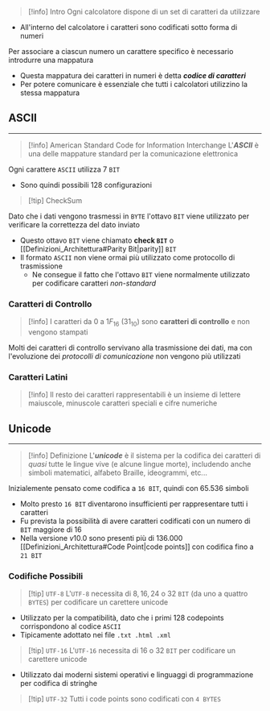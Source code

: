 >[!info] Intro
> Ogni calcolatore dispone di un set di caratteri da utilizzare
- All'interno del calcolatore i caratteri sono codificati sotto forma di numeri

Per associare a ciascun numero un carattere specifico è necessario introdurre una mappatura
- Questa mappatura dei caratteri in numeri è detta ***codice di caratteri***
- Per potere comunicare è essenziale che tutti i calcolatori utilizzino la stessa mappatura
## ASCII
---
>[!info] American Standard Code for Information Interchange
> L'***ASCII*** è una delle mappature standard per la comunicazione elettronica

Ogni carattere `ASCII` utilizza 7 `BIT`
- Sono quindi possibili $128$ configurazioni

>[!tip] CheckSum

Dato che  i dati vengono trasmessi in `BYTE` l'ottavo `BIT` viene utilizzato per verificare la correttezza del dato inviato
- Questo ottavo `BIT` viene chiamato **check `BIT`** o [[Definizioni_Architettura#Parity Bit|parity]] `BIT`
- Il formato `ASCII` non viene ormai più utilizzato come protocollo di trasmissione
	- Ne consegue il fatto che l'ottavo `BIT` viene normalmente utilizzato per codificare caratteri *non-standard*
### Caratteri di Controllo
>[!info] 
>I caratteri da $0$ a $1F_{16}$ ($31_{10}$) sono **caratteri di controllo** e non vengono stampati

Molti dei caratteri di controllo servivano alla trasmissione dei dati, ma con l'evoluzione dei *protocolli di comunicazione* non vengono più utilizzati

### Caratteri Latini
>[!info]
>Il resto dei caratteri rappresentabili è un insieme di lettere maiuscole, minuscole caratteri speciali e cifre numeriche

## Unicode
---
>[!info] Definizione
>L'***unicode*** è il sistema per la codifica dei caratteri di *quasi* tutte le lingue vive (e alcune lingue morte), includendo anche simboli matematici, alfabeto Braille, ideogrammi, etc...

Inizialemente pensato come codifica a `16 BIT`, quindi con $65.536$ simboli
- Molto presto `16 BIT` diventarono insufficienti per rappresentare tutti i caratteri
- Fu prevista la possibilità di avere caratteri codificati con un numero di `BIT` maggiore di 16
- Nella versione $v10.0$ sono presenti più di $136.000$ [[Definizioni_Architettura#Code Point|code points]] con codifica fino a `21 BIT`

### Codifiche Possibili
>[!tip] `UTF-8`
>L'`UTF-8` necessita di $8,16,24$ o $32$ `BIT` (da uno a quattro `BYTES`) per codificare un carettere unicode

- Utilizzato per la compatibilità, dato che i primi $128$ codepoints corrispondono al codice `ASCII`
- Tipicamente adottato nei file `.txt .html .xml`

>[!tip] `UTF-16`
>L'`UTF-16` necessita di $16$ o $32$ `BIT` per codificare un carettere unicode

- Utilizzato dai moderni sistemi operativi e linguaggi di programmazione per codifica di stringhe
 
>[!tip] `UTF-32`
>Tutti i code points sono codificati con `4 BYTES`